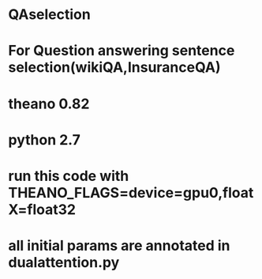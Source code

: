 # QAselection
# For Question answering sentence selection(wikiQA,InsuranceQA)

# theano 0.82
# python 2.7

# run this code with THEANO_FLAGS=device=gpu0,floatX=float32
# all initial params are annotated in dualattention.py
